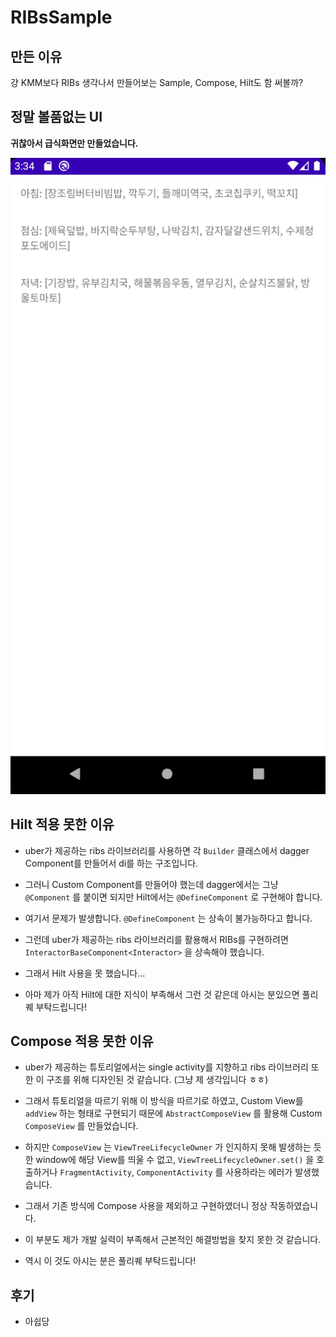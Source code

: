 # RIBsSample
## 만든 이유
걍 KMM보다 RIBs 생각나서 만들어보는 Sample, Compose, Hilt도 함 써볼까?

## 정말 볼품없는 UI
**귀찮아서 급식화면만 만들었습니다.**

![image](image/MealScreen.png)


## Hilt 적용 못한 이유
* uber가 제공하는 ribs 라이브러리를 사용하면 각 ```Builder``` 클래스에서 dagger Component를 만들어서 di를 하는 구조입니다.

* 그러니 Custom Component를 만들어야 했는데 dagger에서는 그냥 ```@Component``` 를 붙이면 되지만 Hilt에서는 ```@DefineComponent``` 로 구현해야 합니다.

* 여기서 문제가 발생합니다. ```@DefineComponent``` 는 상속이 불가능하다고 합니다.

* 그런데 uber가 제공하는 ribs 라이브러리를 활용해서 RIBs를 구현하려면 ```InteractorBaseComponent<Interactor>``` 을  상속해야 했습니다.

* 그래서 Hilt 사용을 못 했습니다...

* 아마 제가 아직 Hilt에 대한 지식이 부족해서 그런 것 같은데 아시는 분있으면 풀리퀘 부탁드립니다!

## Compose 적용 못한 이유
* uber가 제공하는 튜토리얼에서는 single activity를 지향하고 ribs 라이브러리 또한 이 구조를 위해 디자인된 것 같습니다. (그냥 제 생각입니다 ㅎㅎ)

* 그래서 튜토리얼을 따르기 위해 이 방식을 따르기로 하였고, Custom View를 ```addView``` 하는 형태로 구현되기 때문에 ```AbstractComposeView``` 를 활용해 Custom ```ComposeView``` 를 만들었습니다.

* 하지만 ```ComposeView``` 는 ```ViewTreeLifecycleOwner``` 가 인지하지 못해 발생하는 듯한 window에 해당 View를 띄울 수 없고, ```ViewTreeLifecycleOwner.set()``` 을 호출하거나 ```FragmentActivity```, ```ComponentActivity``` 를 사용하라는 에러가 발생했습니다.

* 그래서 기존 방식에 Compose 사용을 제외하고 구현하였더니 정상 작동하였습니다.

* 이 부분도 제가 개발 실력이 부족해서 근본적인 해결방법을 찾지 못한 것 같습니다. 

* 역시 이 것도 아시는 분은 풀리퀘 부탁드립니다!

## 후기
* 아쉽당
